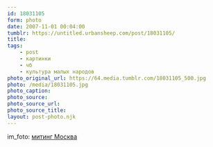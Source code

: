 ```yaml
---
id: 18031105
form: photo
date: 2007-11-01 00:04:00
tumblr: https://untitled.urbansheep.com/post/18031105/
title:
tags:
    - post
    - картинки
    - чб
    - культура малых народов
photo_original_url: https://64.media.tumblr.com/18031105_500.jpg
photo: /media/18031105.jpg
photo_caption: 
photo_source:
photo_source_url:
photo_source_title:
layout: post-photo.njk
---
```


<p>im_foto: <a href="http://www.flickr.com/photos/39332868@N00/454232184">митинг Москва</a></p>
